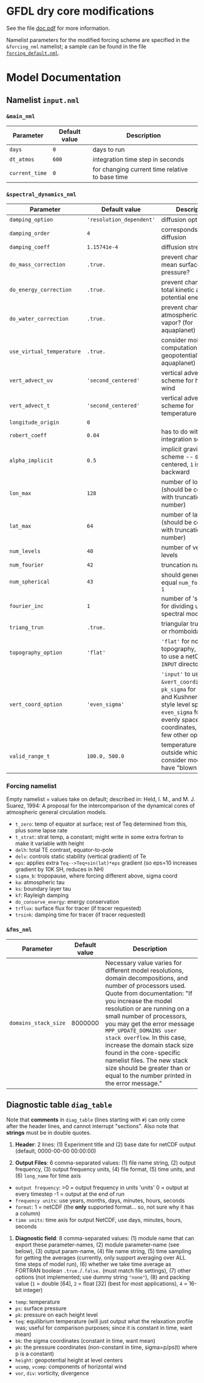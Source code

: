 # GFDL dry core modifications

See the file [doc.pdf](https://github.com/lukelbd/gfdl-drycore/master/blob/doc.pdf) for more information.

Namelist parameters for the modified forcing scheme are specified in the `&forcing_nml` namelist; a sample can be found in the file [`forcing_default.nml`](https://github.com/lukelbd/gfdl-drycore/blob/master/forcing_default.nml).

# Model Documentation
## Namelist `input.nml`
### `&main_nml`

| Parameter | Default value | Description |
| --- | --- | --- |
| `days`         | `0` | days to run |
| `dt_atmos`     | `600` | integration time step in seconds |
| `current_time` | `0` | for changing current time relative to base time

### `&spectral_dynamics_nml`

| Parameter | Default value | Description |
| --- | --- | --- |
| `damping_option`       | `'resolution_dependent'` | diffusion option |
| `damping_order`          | `4` | corresponds to ∇8 diffusion |
| `damping_coeff`          | `1.15741e-4` | diffusion strength |
| `do_mass_correction`     | `.true.` | prevent changing mean surface pressure? |
| `do_energy_correction`   | `.true.` | prevent changing total kinetic and potential energy? |
| `do_water_correction`    | `.true.` | prevent changing atmospheric water vapor? (for aquaplanet) |
| `use_virtual_temperature` | `.true.` | consider moisture in computation of geopotential? (for aquaplanet) |
| `vert_advect_uv`         | `'second_centered'` | vertical advection scheme for horizontal wind |
| `vert_advect_t`          | `'second_centered'` | vertical advection scheme for temperature |
| `longitude_origin`       | `0` | |
| `robert_coeff`           | `0.04` | has to do with time-integration scheme |
| `alpha_implicit`         | `0.5` | implicit gravity wave scheme -- `0.5` is centered, `1` is backward |
| `lon_max`                | `128` | number of longitudes (should be consistent with truncation number) |
| `lat_max`                | `64` | number of latitudes (should be consistent with truncation number) |
| `num_levels`             | `40` | number of vertical levels |
| `num_fourier`            | `42` | truncation number |
| `num_spherical`          | `43` | should generally equal `num_fourier + 1` |
| `fourier_inc`            | `1` | number of 'sectors' for dividing up spectral model |
| `triang_trun`            | `.true.` | triangular truncation, or rhomboidal? |
| `topography_option`      | `'flat'` | `'flat'` for no topography, `'input'` to use a netCDF in the `INPUT` directory |
| `vert_coord_option`      | `'even_sigma'` | `'input'` to use the `&vert_coordinate_nml`, `pk_sigma` for Polvani and Kushner (2002) style level spacing, `even_sigma` for simple, evenly spaced sigma coordinates, and a few other options |
| `valid_range_t` | `100.0, 500.0` | temperature range outside which we consider model to have "blown up" |

### Forcing namelist

Empty namelist = values take on default; described in:
Held, I. M., and M. J. Suarez, 1994: A proposal for the intercomparison
of the dynamical cores of atmospheric general circulation models.
  * `t_zero`: temp of equator at surface; rest of Teq determined from this, plus some lapse rate
  * `t_strat`: strat temp, a constant; might write in some extra fortran to make it variable with height
  * `delh`: total TE contrast, equator-to-pole
  * `delv`: controls static stability (vertical gradient) of Te
  * `eps`: applies extra `Teq-->Teq+sin(lat)*eps` gradient (so eps=10 increases gradient by 10K SH, reduces in NH)
  * `sigma_b`: tropopause, where forcing different above, sigma coord
  * `ka`: atmospheric tau
  * `ks`: boundary layer tau
  * `kf`: Rayleigh damping
  * `do_conserve_energy`: energy conservation
  * `trflux`: surface flux for tracer (if tracer requested)
  * `trsink`: damping time for tracer (if tracer requested)

### `&fms_nml`

| Parameter | Default value | Description |
| --- | --- | --- |
| `domains_stack_size` | 8000000 | Necessary value varies for different model resolutions, domain decompositions, and number of processors used. Quote from documentation: "If you increase the model resolution or are running on a small number of processors, you may get the error message `MPP_UPDATE_DOMAINS user stack overflow`. In this case, increase the domain stack size found in the core-specific namelist files. The new stack size should be greater than or equal to the number printed in the error message." |

## Diagnostic table `diag_table`
Note that **comments** in `diag_table` (lines starting with `#`) can only come after the header lines, and cannot interrupt "sections". Also note that **strings** must be in double quotes.
1. **Header**: 2 lines: (1) Experiment title and (2) base date for netCDF output (default, 0000-00-00 00:00:00)

1. **Output Files**: 6 comma-separated values: (1) file name string, (2) output frequency, (3) output frequency units, (4) file format, (5) time units, and (6) `long_name` for time axis
  * `output frequency`:
        >0 = output frequency in units 'units'
         0 = output at every timestep
        -1 = output at the end of run
  * `frequency units`: use years, months, days, minutes, hours, seconds
  * `format`: 1 = netCDF (the **only** supported format... so, not sure why it has a column)
  * `time units`: time axis for output NetCDF, use days, minutes, hours, seconds

1. **Diagnostic field**: 8 comma-separated values: (1) module name that can export these parameter-names, (2) module parameter-name (see below), (3) output param-name, (4) file name string, (5) time sampling for getting the averages (currently, only support averaging over ALL time steps of model run), (6) whether we take time average as FORTRAN boolean `.true.`/`.false.` (must match file settings), (7) other options (not implemented; use dummy string `"none"`), (8) and packing value (`1` = double [64], `2` = float [32] (best for most applications), `4` = 16-bit integer)
  * `temp`: temperature
  * `ps`: surface pressure
  * `pk`: pressure on each height level
  * `teq`: equilibrium temperature (will just output what the relaxation profile was; useful
    for comparison purposes; since it is constant in time, want mean)
  * `bk`: the sigma coordinates (constant in time, want mean)
  * `pk`: the pressure coordinates (non-constant in time, sigma=p/ps(t) where p is a constant)
  * `height`: geopotential height at level centers
  * `ucomp`, `vcomp`: components of horizontal wind
  * `vor`, `div`: vorticity, divergence

